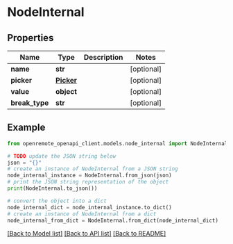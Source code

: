 # NodeInternal


## Properties

Name | Type | Description | Notes
------------ | ------------- | ------------- | -------------
**name** | **str** |  | [optional] 
**picker** | [**Picker**](Picker.md) |  | [optional] 
**value** | **object** |  | [optional] 
**break_type** | **str** |  | [optional] 

## Example

```python
from openremote_openapi_client.models.node_internal import NodeInternal

# TODO update the JSON string below
json = "{}"
# create an instance of NodeInternal from a JSON string
node_internal_instance = NodeInternal.from_json(json)
# print the JSON string representation of the object
print(NodeInternal.to_json())

# convert the object into a dict
node_internal_dict = node_internal_instance.to_dict()
# create an instance of NodeInternal from a dict
node_internal_from_dict = NodeInternal.from_dict(node_internal_dict)
```
[[Back to Model list]](../README.md#documentation-for-models) [[Back to API list]](../README.md#documentation-for-api-endpoints) [[Back to README]](../README.md)


